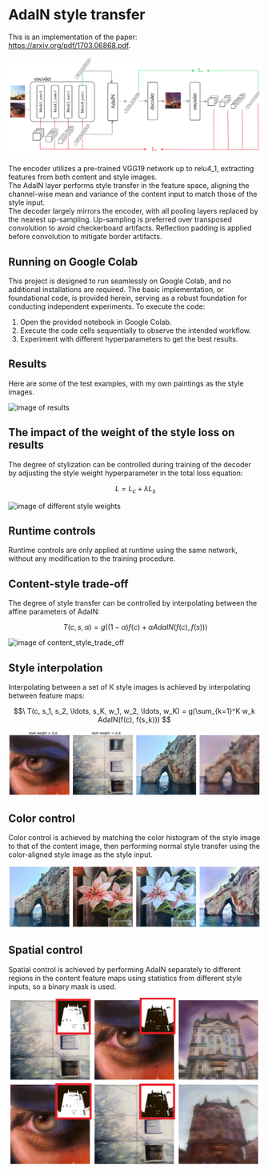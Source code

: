 # AdaIN style transfer

This is an implementation of the paper: https://arxiv.org/pdf/1703.06868.pdf.


![image of style transfer network](https://github.com/sanjarakanovic/Tensorflow_AdaIN_StyleTransfer/blob/main/imgs/style-transfer-net.png)


The encoder utilizes a pre-trained VGG19 network up to relu4_1, extracting features from both content and style images.  
The AdaIN layer performs style transfer in the feature space, aligning the channel-wise mean and variance of the content input to match those of the style input.  
The decoder largely mirrors the encoder, with all pooling layers replaced by the nearest up-sampling. Up-sampling is preferred over transposed convolution to avoid checkerboard artifacts. Reflection padding is applied before convolution to mitigate border artifacts.


## Running on Google Colab

This project is designed to run seamlessly on Google Colab, and no additional installations are required. The basic implementation, or foundational code, is provided herein, serving as a robust foundation for conducting independent experiments.
To execute the code:

1. Open the provided notebook in Google Colab.
2. Execute the code cells sequentially to observe the intended workflow.
3. Experiment with different hyperparameters to get the best results.

## Results
Here are some of the test examples, with my own paintings as the style images. 

![image of results](https://github.com/sanjarakanovic/Tensorflow_AdaIN_StyleTransfer/blob/main/imgs/test.png)

## The impact of the weight of the style loss on results

The degree of stylization can be controlled during training of the decoder by adjusting the style weight hyperparameter in the total loss equation:

$$\ L = L_c + \lambda L_s $$


![image of different style weights](https://github.com/sanjarakanovic/Tensorflow_AdaIN_StyleTransfer/blob/main/imgs/style-weights.png)


## Runtime controls

Runtime controls are only applied at runtime using the same network,
without any modification to the training procedure.

## Content-style trade-off

The degree of style transfer can be controlled by interpolating between the affine parameters of AdaIN:  


$$\ T(c, s, α) = g((1 − α)f(c) + αAdaIN(f(c), f(s)))  $$

![image of content_style_trade_off](https://github.com/sanjarakanovic/Tensorflow_AdaIN_StyleTransfer/blob/main/imgs/trade-off.png)

## Style interpolation

Interpolating between a set of К style images is achieved by interpolating between feature maps:


$$\ T(c, s_1, s_2, \ldots, s_K, w_1, w_2, \ldots, w_K) = g(\sum_{k=1}^K w_k AdaIN(f(c), f(s_k)))  $$

![image of style_interpolation](https://github.com/sanjarakanovic/Tensorflow_AdaIN_StyleTransfer/blob/main/imgs/style-interpolation.png)

## Color control

Color control is achieved by matching the color histogram of the style image to that of the content image, then performing normal style transfer using the color-aligned style image as the style input.

![image of color_control](https://github.com/sanjarakanovic/Tensorflow_AdaIN_StyleTransfer/blob/main/imgs/color-control.png)

## Spatial control

Spatial control is achieved by performing AdaIN separately to different regions in the content feature maps using statistics from
different style inputs, so a binary mask is used.


![image of spatial_control](https://github.com/sanjarakanovic/Tensorflow_AdaIN_StyleTransfer/blob/main/imgs/spatial-control.png)


